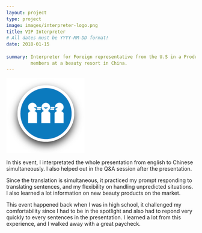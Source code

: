 ```yaml
---
layout: project
type: project
image: images/interpreter-logo.png
title: VIP Interpreter
# All dates must be YYYY-MM-DD format!
date: 2018-01-15

summary: Interpreter for Foreign representative from the U.S in a Product Introduction Presentation for the VIP
         members at a beauty resort in China.
---
```


<img class="ui medium right floated rounded image" src="../images/interpreter-logo.png">

In this event, I interpretated the whole presentation from english to Chinese simultaneously. I also helped out in the Q&A session
after the presentation.

Since the translation is simultaneous, it practiced my prompt responding to translating sentences, and my flexibility on handling 
unpredicted situations. I also learned a lot information on new beauty products on the market.

This event happened back when I was in high school, it challenged my comfortability since I had to be in the spotlight and also had
to repond very quickly to every sentences in the presentation. I learned a lot from this experience, and I walked away with a great 
paycheck.

